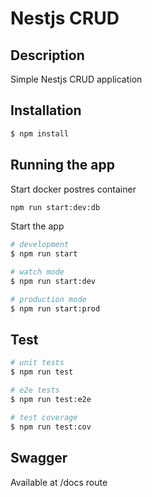 # Nestjs CRUD

## Description

Simple Nestjs CRUD application

## Installation

```bash
$ npm install
```

## Running the app

Start docker postres container

```bash
npm run start:dev:db
```
Start the app

```bash
# development
$ npm run start

# watch mode
$ npm run start:dev

# production mode
$ npm run start:prod
```

## Test

```bash
# unit tests
$ npm run test

# e2e tests
$ npm run test:e2e

# test coverage
$ npm run test:cov
```

## Swagger

Available at /docs route
